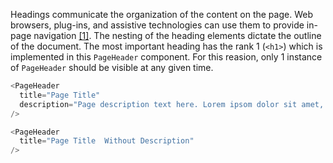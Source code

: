 Headings communicate the organization of the content on the page.
Web browsers, plug-ins, and assistive technologies can use them to provide in-page navigation [[1]](https://www.w3.org/WAI/tutorials/page-structure/headings/).
The nesting of the heading elements dictate the outline of the document.
The most important heading has the rank 1 (`<h1>`) which is implemented in this `PageHeader` component.
For this reasion, only 1 instance of `PageHeader` should be visible at any given time.

```js
<PageHeader
  title="Page Title"
  description="Page description text here. Lorem ipsom dolor sit amet, consectetur adipiscing elit. Nulla fermentum ornare scelerisque. Fusce semper semper velit sit amet volutpat. Fusce maximus quis enim vulputate egestas. Duis pellentesque est urna, eget laoreet felis elementum eget. Etiam vel libero sagittis risus porttitor aliquet."
/>
```

```js
<PageHeader
  title="Page Title  Without Description"
/>
```
